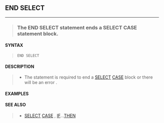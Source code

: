 ## END SELECT
---
<blockquote>

### The END SELECT statement ends a SELECT CASE statement block.

</blockquote>

#### SYNTAX

<blockquote>

`END SELECT`

</blockquote>

#### DESCRIPTION

<blockquote>

* The statement is required to end a [SELECT](./SELECT.md) [CASE](./CASE.md) block or there will be an error .


</blockquote>

#### EXAMPLES

<blockquote>


</blockquote>

#### SEE ALSO

<blockquote>

* [SELECT](./SELECT.md) [CASE](./CASE.md) , [IF](./IF.md)...[THEN](./THEN.md)

</blockquote>
